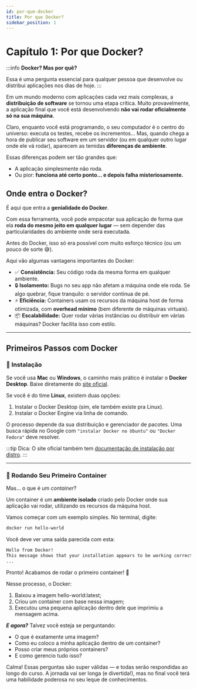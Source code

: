 ```yaml
---
id: por-que-docker
title: Por que Docker?
sidebar_position: 1
---
```


# Capítulo 1: Por que Docker?

:::info
**Docker? Mas por quê?**

Essa é uma pergunta essencial para qualquer pessoa que desenvolve ou distribui aplicações nos dias de hoje.
:::

Em um mundo moderno com aplicações cada vez mais complexas, a **distribuição de software** se tornou uma etapa crítica. Muito provavelmente, a aplicação final que você está desenvolvendo **não vai rodar oficialmente só na sua máquina**.

Claro, enquanto você está programando, o seu computador é o centro do universo: executa os testes, recebe os incrementos... Mas, quando chega a hora de publicar seu software em um servidor (ou em qualquer outro lugar onde ele vá rodar), aparecem as temidas **diferenças de ambiente**.

Essas diferenças podem ser tão grandes que:

- A aplicação simplesmente não roda.
- Ou pior: **funciona até certo ponto... e depois falha misteriosamente.**

## Onde entra o Docker?

É aqui que entra a **genialidade do Docker**.

Com essa ferramenta, você pode empacotar sua aplicação de forma que ela **roda do mesmo jeito em qualquer lugar** — sem depender das particularidades do ambiente onde será executada.

Antes do Docker, isso só era possível com muito esforço técnico (ou um pouco de sorte 😅).

Aqui vão algumas vantagens importantes do Docker:

- ✅ **Consistência:** Seu código roda da mesma forma em qualquer ambiente.
- 🔒 **Isolamento:** Bugs no seu app não afetam a máquina onde ele roda. Se algo quebrar, fique tranquilo: o servidor continua de pé.
- ⚡ **Eficiência:** Containers usam os recursos da máquina host de forma otimizada, com **overhead mínimo** (bem diferente de máquinas virtuais).
- 📦 **Escalabilidade:** Quer rodar várias instâncias ou distribuir em várias máquinas? Docker facilita isso com estilo.

---

## Primeiros Passos com Docker

### 🐳 Instalação

Se você usa **Mac** ou **Windows**, o caminho mais prático é instalar o **Docker Desktop**. Baixe diretamente do [site oficial](https://www.docker.com/products/docker-desktop).

Se você é do time **Linux**, existem duas opções:

1. Instalar o Docker Desktop (sim, ele também existe pra Linux).
2. Instalar o Docker Engine via linha de comando.

O processo depende da sua distribuição e gerenciador de pacotes. Uma busca rápida no Google com `"instalar Docker no Ubuntu"` ou `"Docker Fedora"` deve resolver.

:::tip
Dica: O site oficial também tem [documentação de instalação por distro](https://docs.docker.com/engine/install/).
:::

---

### 🚀 Rodando Seu Primeiro Container

Mas... o que é um *container*?

Um container é um **ambiente isolado** criado pelo Docker onde sua aplicação vai rodar, utilizando os recursos da máquina host.

Vamos começar com um exemplo simples. No terminal, digite:

```bash
docker run hello-world
```
Você deve ver uma saída parecida com esta:
```bash
Hello from Docker!
This message shows that your installation appears to be working correctly.
...
```

Pronto! Acabamos de rodar o primeiro container! 🎉

Nesse processo, o Docker:
1. Baixou a imagem hello-world:latest;
2. Criou um container com base nessa imagem;
3. Executou uma pequena aplicação dentro dele que imprimiu a mensagem acima.

***E agora?***
Talvez você esteja se perguntando:
- O que é exatamente uma imagem?
- Como eu coloco a minha aplicação dentro de um container?
- Posso criar meus próprios containers?
- E como gerencio tudo isso?

Calma! Essas perguntas são super válidas — e todas serão respondidas ao longo do curso. A jornada vai ser longa (e divertida!), mas no final você terá uma habilidade poderosa no seu leque de conhecimentos.
